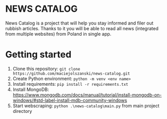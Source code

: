 # NEWS CATALOG

News Catalog is a project that will help you stay informed and filer out
rubbish articles. Thanks to it you will be able to read all news
(integrated from multiple websites) from Poland in single app.

# Getting started
1. Clone this repository: `git clone https://github.com/maciejolszanski/news-catalog.git`
2. Create Python environment: `python -m venv <env name>`
3. Install requirements: `pip install -r requirements.txt`
4. Install MongoDB: https://www.mongodb.com/docs/manual/tutorial/install-mongodb-on-windows/#std-label-install-mdb-community-windows
5. Start webscraping: `python .\news-catalog\main.py` from main project directory
